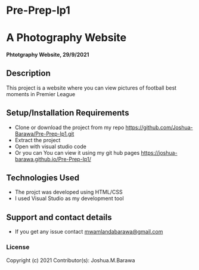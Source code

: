 # Pre-Prep-Ip1


# A Photography Website
#### Phtotgraphy Website, 29/9/2021
## Description
This project is a website where you can view pictures of football best moments in Premier League
## Setup/Installation Requirements
* Clone or download the project from my repo https://github.com/Joshua-Barawa/Pre-Prep-Ip1.git
* Extract the project 
* Open with visual studio code
* Or you can You can view it using my git hub pages https://joshua-barawa.github.io/Pre-Prep-Ip1/
## Technologies Used
* The projct was developed using HTML/CSS 
* I used Visual Studio as my development tool
## Support and contact details
* If you get any issue contact mwamlandabarawa@gmail.com
### License
Copyright (c) 2021 Contributor(s): Joshua.M.Barawa
